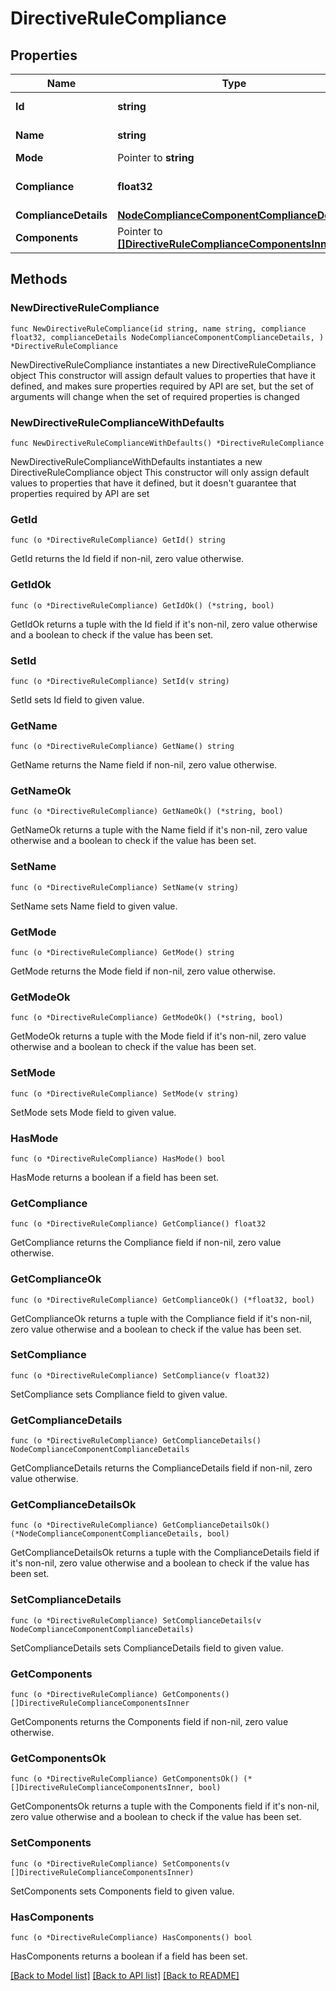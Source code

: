 # DirectiveRuleCompliance

## Properties

Name | Type | Description | Notes
------------ | ------------- | ------------- | -------------
**Id** | **string** | id of the rule | 
**Name** | **string** | Name of the rule | 
**Mode** | Pointer to **string** |  | [optional] 
**Compliance** | **float32** | Directive compliance level | 
**ComplianceDetails** | [**NodeComplianceComponentComplianceDetails**](NodeComplianceComponentComplianceDetails.md) |  | 
**Components** | Pointer to [**[]DirectiveRuleComplianceComponentsInner**](DirectiveRuleComplianceComponentsInner.md) |  | [optional] 

## Methods

### NewDirectiveRuleCompliance

`func NewDirectiveRuleCompliance(id string, name string, compliance float32, complianceDetails NodeComplianceComponentComplianceDetails, ) *DirectiveRuleCompliance`

NewDirectiveRuleCompliance instantiates a new DirectiveRuleCompliance object
This constructor will assign default values to properties that have it defined,
and makes sure properties required by API are set, but the set of arguments
will change when the set of required properties is changed

### NewDirectiveRuleComplianceWithDefaults

`func NewDirectiveRuleComplianceWithDefaults() *DirectiveRuleCompliance`

NewDirectiveRuleComplianceWithDefaults instantiates a new DirectiveRuleCompliance object
This constructor will only assign default values to properties that have it defined,
but it doesn't guarantee that properties required by API are set

### GetId

`func (o *DirectiveRuleCompliance) GetId() string`

GetId returns the Id field if non-nil, zero value otherwise.

### GetIdOk

`func (o *DirectiveRuleCompliance) GetIdOk() (*string, bool)`

GetIdOk returns a tuple with the Id field if it's non-nil, zero value otherwise
and a boolean to check if the value has been set.

### SetId

`func (o *DirectiveRuleCompliance) SetId(v string)`

SetId sets Id field to given value.


### GetName

`func (o *DirectiveRuleCompliance) GetName() string`

GetName returns the Name field if non-nil, zero value otherwise.

### GetNameOk

`func (o *DirectiveRuleCompliance) GetNameOk() (*string, bool)`

GetNameOk returns a tuple with the Name field if it's non-nil, zero value otherwise
and a boolean to check if the value has been set.

### SetName

`func (o *DirectiveRuleCompliance) SetName(v string)`

SetName sets Name field to given value.


### GetMode

`func (o *DirectiveRuleCompliance) GetMode() string`

GetMode returns the Mode field if non-nil, zero value otherwise.

### GetModeOk

`func (o *DirectiveRuleCompliance) GetModeOk() (*string, bool)`

GetModeOk returns a tuple with the Mode field if it's non-nil, zero value otherwise
and a boolean to check if the value has been set.

### SetMode

`func (o *DirectiveRuleCompliance) SetMode(v string)`

SetMode sets Mode field to given value.

### HasMode

`func (o *DirectiveRuleCompliance) HasMode() bool`

HasMode returns a boolean if a field has been set.

### GetCompliance

`func (o *DirectiveRuleCompliance) GetCompliance() float32`

GetCompliance returns the Compliance field if non-nil, zero value otherwise.

### GetComplianceOk

`func (o *DirectiveRuleCompliance) GetComplianceOk() (*float32, bool)`

GetComplianceOk returns a tuple with the Compliance field if it's non-nil, zero value otherwise
and a boolean to check if the value has been set.

### SetCompliance

`func (o *DirectiveRuleCompliance) SetCompliance(v float32)`

SetCompliance sets Compliance field to given value.


### GetComplianceDetails

`func (o *DirectiveRuleCompliance) GetComplianceDetails() NodeComplianceComponentComplianceDetails`

GetComplianceDetails returns the ComplianceDetails field if non-nil, zero value otherwise.

### GetComplianceDetailsOk

`func (o *DirectiveRuleCompliance) GetComplianceDetailsOk() (*NodeComplianceComponentComplianceDetails, bool)`

GetComplianceDetailsOk returns a tuple with the ComplianceDetails field if it's non-nil, zero value otherwise
and a boolean to check if the value has been set.

### SetComplianceDetails

`func (o *DirectiveRuleCompliance) SetComplianceDetails(v NodeComplianceComponentComplianceDetails)`

SetComplianceDetails sets ComplianceDetails field to given value.


### GetComponents

`func (o *DirectiveRuleCompliance) GetComponents() []DirectiveRuleComplianceComponentsInner`

GetComponents returns the Components field if non-nil, zero value otherwise.

### GetComponentsOk

`func (o *DirectiveRuleCompliance) GetComponentsOk() (*[]DirectiveRuleComplianceComponentsInner, bool)`

GetComponentsOk returns a tuple with the Components field if it's non-nil, zero value otherwise
and a boolean to check if the value has been set.

### SetComponents

`func (o *DirectiveRuleCompliance) SetComponents(v []DirectiveRuleComplianceComponentsInner)`

SetComponents sets Components field to given value.

### HasComponents

`func (o *DirectiveRuleCompliance) HasComponents() bool`

HasComponents returns a boolean if a field has been set.


[[Back to Model list]](../README.md#documentation-for-models) [[Back to API list]](../README.md#documentation-for-api-endpoints) [[Back to README]](../README.md)


